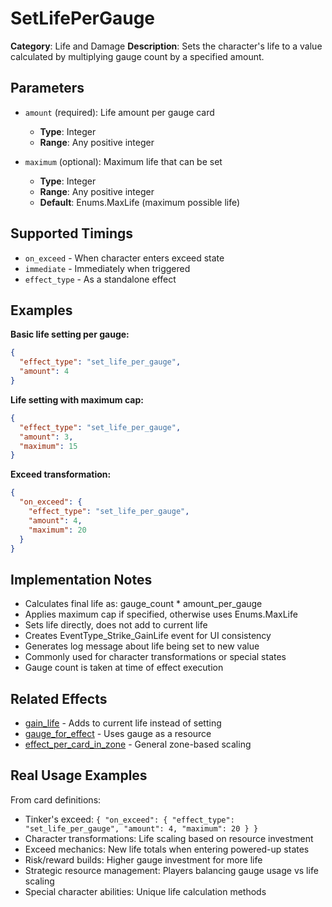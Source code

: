 # SetLifePerGauge

**Category**: Life and Damage
**Description**: Sets the character's life to a value calculated by multiplying gauge count by a specified amount.

## Parameters

- `amount` (required): Life amount per gauge card
  - **Type**: Integer
  - **Range**: Any positive integer

- `maximum` (optional): Maximum life that can be set
  - **Type**: Integer
  - **Range**: Any positive integer
  - **Default**: Enums.MaxLife (maximum possible life)

## Supported Timings

- `on_exceed` - When character enters exceed state
- `immediate` - Immediately when triggered
- `effect_type` - As a standalone effect

## Examples

**Basic life setting per gauge:**
```json
{
  "effect_type": "set_life_per_gauge",
  "amount": 4
}
```

**Life setting with maximum cap:**
```json
{
  "effect_type": "set_life_per_gauge",
  "amount": 3,
  "maximum": 15
}
```

**Exceed transformation:**
```json
{
  "on_exceed": {
    "effect_type": "set_life_per_gauge",
    "amount": 4,
    "maximum": 20
  }
}
```

## Implementation Notes

- Calculates final life as: gauge_count * amount_per_gauge
- Applies maximum cap if specified, otherwise uses Enums.MaxLife
- Sets life directly, does not add to current life
- Creates EventType_Strike_GainLife event for UI consistency
- Generates log message about life being set to new value
- Commonly used for character transformations or special states
- Gauge count is taken at time of effect execution

## Related Effects

- [gain_life](gain_life.md) - Adds to current life instead of setting
- [gauge_for_effect](../gauge/gauge_for_effect.md) - Uses gauge as a resource
- [effect_per_card_in_zone](effect_per_card_in_zone.md) - General zone-based scaling

## Real Usage Examples

From card definitions:
- Tinker's exceed: `{ "on_exceed": { "effect_type": "set_life_per_gauge", "amount": 4, "maximum": 20 } }`
- Character transformations: Life scaling based on resource investment
- Exceed mechanics: New life totals when entering powered-up states
- Risk/reward builds: Higher gauge investment for more life
- Strategic resource management: Players balancing gauge usage vs life scaling
- Special character abilities: Unique life calculation methods